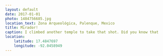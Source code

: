 ```yaml
---
layout: default
date: 2017-01-01
photo: 1484756685.jpg
location_text: Zona Arqueológica, Palenque, Mexico
title: Mirador!
caption: I climbed another temple to take that shot. Did you know that the stairs are very very steep? Easy to climb, hard to get down haha
location:
    latitude: 17.4847697
    longitude: -92.0458949
---
```

